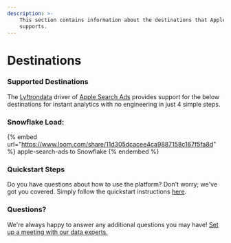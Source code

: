 ```yaml
---
description: >-
    This section contains information about the destinations that Apple Search Ads
    supports.
---
```


# Destinations

### Supported Destinations

The [Lyftrondata](https://www.lyftrondata.com/) driver of [Apple Search Ads](https://www.lyftrondata.com/integration/apple-search-ads/) provides support for the below destinations for instant analytics with no engineering in just 4 simple steps.

### Snowflake Load:

{% embed url="https://www.loom.com/share/11d305dcacee4ca9887158c167f5fa8d" %}
apple-search-ads to Snowflake
{% endembed %}

### Quickstart Steps

Do you have questions about how to use the platform? Don't worry; we've got you covered. Simply follow the quickstart instructions [here](../../../quickstart-steps.md).

### Questions? <a href="#questions" id="questions"></a>

We're always happy to answer any additional questions you may have! [Set up a meeting with our data experts.](https://www.lyftrondata.com/book-a-meeting/)
